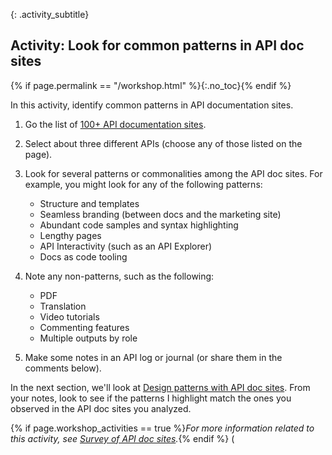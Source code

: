 {: .activity_subtitle}
## <i class="fa fa-user-circle"></i> Activity: Look for common patterns in API doc sites
{% if page.permalink == "/workshop.html" %}{:.no_toc}{% endif %}

In this activity, identify common patterns in API documentation sites.

1.  Go the list of [100+ API documentation sites]({{site.rooturl}}pubapis_apilist.html#list_api_doc_sites).
2.  Select about three different APIs (choose any of those listed on the page).
3.  Look for several patterns or commonalities among the API doc sites. For example, you might look for any of the following patterns:

    * Structure and templates
    * Seamless branding (between docs and the marketing site)
    * Abundant code samples and syntax highlighting
    * Lengthy pages
    * API Interactivity (such as an API Explorer)
    * Docs as code tooling

4.  Note any non-patterns, such as the following:

    * PDF
    * Translation
    * Video tutorials
    * Commenting features
    * Multiple outputs by role

5.  Make some notes in an API log or journal (or share them in the comments below).

In the next section, we'll look at [Design patterns with API doc sites]({{site.rooturl}}pubapis_design_patterns.html). From your notes, look to see if the patterns I highlight match the ones you observed in the API doc sites you analyzed.

{% if page.workshop_activities == true %}*For more information related to this activity, see [Survey of API doc sites]({{site.rooturl}}pubapis_apilist.html).*{% endif %}
(
